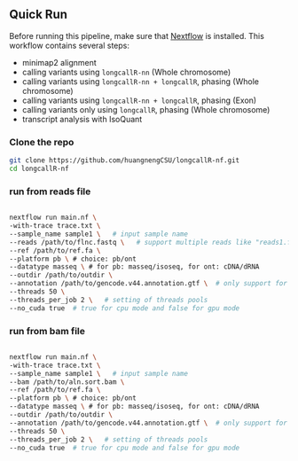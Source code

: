 ## Quick Run
Before running this pipeline, make sure that [Nextflow](https://www.nextflow.io/docs/latest/install.html) is installed. This workflow contains several steps:

- minimap2 alignment
- calling variants using `longcallR-nn` (Whole chromosome)
- calling variants using `longcallR-nn + longcallR`, phasing (Whole chromosome)
- calling variants using `longcallR-nn + longcallR`, phasing (Exon)
- calling variants only using `longcallR`, phasing (Whole chromosome)
- transcript analysis with IsoQuant
### Clone the repo
```bash
git clone https://github.com/huangnengCSU/longcallR-nf.git
cd longcallR-nf
```
### run from reads file
```bash

nextflow run main.nf \
-with-trace trace.txt \
--sample_name sample1 \   # input sample name
--reads /path/to/flnc.fastq \   # support multiple reads like "reads1.fastq,reads2.fastq"
--ref /path/to/ref.fa \
--platform pb \ # choice: pb/ont
--datatype masseq \ # for pb: masseq/isoseq, for ont: cDNA/dRNA
--outdir /path/to/outdir \
--annotation /path/to/gencode.v44.annotation.gtf \  # only support for gtf file, isoquant has issue with gff3 file
--threads 50 \
--threads_per_job 2 \   # setting of threads pools
--no_cuda true  # true for cpu mode and false for gpu mode

```

### run from bam file
```bash

nextflow run main.nf \
-with-trace trace.txt \
--sample_name sample1 \   # input sample name
--bam /path/to/aln.sort.bam \
--ref /path/to/ref.fa \
--platform pb \ # choice: pb/ont
--datatype masseq \ # for pb: masseq/isoseq, for ont: cDNA/dRNA
--outdir /path/to/outdir \
--annotation /path/to/gencode.v44.annotation.gtf \  # only support for gtf file, isoquant has issue with gff3 file
--threads 50 \
--threads_per_job 2 \   # setting of threads pools
--no_cuda true  # true for cpu mode and false for gpu mode

```